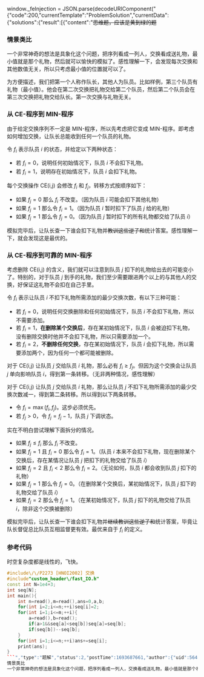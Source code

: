 window._feInjection = JSON.parse(decodeURIComponent("{"code":200,"currentTemplate":"ProblemSolution","currentData":{"solutions":{"result":[{"content":"~~思维题，应该是黄到绿的题~~

### 情景类比

一个非常神奇的想法是具象化这个问题，把序列看成一列人，交换看成送礼物，最小值就是那个礼物，然后就可以愉快的模拟了。感性理解一下，会发现每次交换和其他数值无关，所以只考虑最小值的位置就可以了。

为方便描述，我们把第一个人称作队长，其他人为队员。比如样例，第三个队员有礼物（最小值）。他会在第二次交换把礼物交给第二个队员，然后第二个队员会在第三次交换把礼物交给队长。第一次交换与礼物无关。

### 从 CE-程序到 MIN-程序

由于给定交换序列不一定是 MIN-程序，所以先考虑把它变成 MIN-程序。即考虑如何增加交换，让队长总能收到任何一个队员的礼物。

令 $f_i$ 表示队员 $i$ 的状态，并给定以下两种状态：

- 若 $f_i=0$，说明任何初始情况下，队员 $i$ 不会扣下礼物。
- 若 $f_i=1$，说明存在初始情况下，队员 $i$ 会扣下礼物。

每个交换操作 $\text{CE(i,j)}$ 会修改 $f_i$ 和 $f_j$，转移方式按顺序如下：

- 如果 $f_j=0$ 那么 $f_i$ 不改变。（因为队员 $i$ 可能会扣下其他礼物）
- 如果 $f_j=1$ 那么令 $f_i=1$。（因为队员 $i$ 暂时扣下了队员 $j$ 给的礼物）
- 如果 $f_j=1$ 那么令 $f_j=0$。（因为队员 $j$ 暂时扣下的所有礼物都交给了队员 $i$）

模拟完毕后，让队长查一下谁会扣下礼物并~~教训这些逆子和~~统计答案。感性理解一下，就会发现这是最优的。

### 从 CE-程序到可靠的 MIN-程序

考虑删除 $\text{CE(i,j)}$ 的含义，我们就可以注意到队员 $j$ 扣下的礼物给出去的可能变小了。特别的，对于队员 $j$ 到手的礼物，我们至少需要跟进两个以上的与其他人的交换，好保证这礼物不会扣在自己手里。

令 $f_i$ 表示让队员 $i$ 不扣下礼物所需添加的最少交换次数，有以下三种可能：

- 若 $f_i=0$，说明任何交换删除和任何初始情况下，队员 $i$ 不会扣下礼物，所以不需要添加。
- 若 $f_i=1$，**在删除某个交换后**，存在某初始情况下，队员 $i$ 会被迫扣下礼物，没有删除交换时他并不会扣下礼物，所以只需要添加一个。
- 若 $f_i=2$，**不删除任何交换**，存在某初始情况下，队员 $i$ 会扣下礼物，所以需要添加两个，因为任何一个都可能被删除。

对于 $\text{CE(i,j)}$ 让队员 $j$ 交给队员 $i$ 礼物，那么必有 $f_i\ge f_j$。但因为这个交换会让队员 $j$ 单向影响队员 $i$，得到第一条转移。（无非两种情况，感性理解）

对于 $\text{CE(i,j)}$ 让队员 $j$ 交给队员 $i$ 礼物，那么让队员 $j$ 不扣下礼物所需添加的最少交换次数减一，得到第二条转移。所以得到以下两条转移。

- 令 $f_i=\max(f_i,f_j)$。这步必须优先。
- 若 $f_j>0$，令 $f_j=f_j-1$，队员 $j$ 下调状态。

实在不明白尝试理解下面拆分的情况。

- 如果 $f_j\le f_i$ 那么 $f_i$ 不改变。
- 如果 $f_j=1$ 且 $f_i=0$ 那么令 $f_i=1$。（队员 $i$ 本来不会扣下礼物，现在删除某个交换后，存在某情况让队员 $j$ 把扣下的礼物交给了队员 $i$）
- 如果 $f_j=2$ 且 $f_i<2$ 那么令 $f_i=2$。（无论如何，队员 $i$ 都会收到队员 $j$ 扣下的礼物）
- 如果 $f_j=1$ 那么令 $f_j=0$。（在删除某个交换后，某初始情况下，队员 $j$ 扣下的礼物交给了队员 $i$）
- 如果 $f_j=2$ 那么令 $f_j=1$。（在某初始情况下，队员 $j$ 扣下的礼物交给了队员 $i$，除非这个交换被删除）

模拟完毕后，让队长查一下谁会扣下礼物并~~继续教训这些逆子和~~统计答案，毕竟让队长督促总比队员互相监督更有效。最优来自于 $f_i$ 的定义。

### 参考代码

时空复杂度都是线性的，飞快。

```cpp
#include\/\/P2273 [HNOI2002] 交换
#include"custom_header\/fast_IO.h"
const int N=1e4+3;
int seq[N];
int main(){
	int n=read(),m=read(),ans=0,a,b;
	for(int i=2;i<=n;++i)seq[i]=2;
	for(int i=1;i<=m;++i){
		a=read(),b=read();
		if(a>1&&seq[a]<seq[b])seq[a]=seq[b];
		if(seq[b])--seq[b];
	}
	for(int i=1;i<=n;++i)ans+=seq[i];
	print(ans);
}
```","type":"题解","status":2,"postTime":1693687661,"author":{"uid":56489,"name":"一只小兔子","slogan":"只会压行的蒟蒻","badge":null,"isAdmin":false,"isBanned":false,"color":"Green","ccfLevel":0,"background":""},"thumbUp":1,"commentCount":0,"currentUserVoteType":0,"contentDescription":"思维题，应该是黄到绿的题
情景类比
一个非常神奇的想法是具象化这个问题，把序列看成一列人，交换看成送礼物，最小值就是那个礼物，然后就可以愉快的模拟了。感性理解一下，会发现每次交换和其他数值无关，...","id":629162,"identifier":"solution-p2273","title":"P2273 [HNOI2002] 交换 题解"}],"perPage":10,"count":1},"problem":{"pid":"P2273","title":"[HNOI2002] 交换","difficulty":0,"fullScore":100,"type":"P"},"acceptSolution":true},"currentTitle":"题解","currentTheme":{"id":559,"header":{"imagePath":"https:\/\/s2.ax1x.com\/2019\/08\/01\/ea5j4H.jpg","color":[[225,75,120,1],[23,208,180,1]],"blur":0,"brightness":-63,"degree":244,"repeat":0,"position":[50,17],"size":[1,1],"type":1,"__CLASS_NAME":"Luogu\DataClass\User\ThemeConfig\HeaderFooterConfig"},"sideNav":{"logoBackgroundColor":[23,208,180,1],"color":[255,64,122,1],"invertColor":false,"__CLASS_NAME":"Luogu\DataClass\User\ThemeConfig\SideNavConfig"},"footer":{"imagePath":"https:\/\/s2.ax1x.com\/2019\/08\/01\/ea5j4H.jpg","color":[[225,75,120,1],[23,208,180,1]],"blur":0,"brightness":-2,"degree":0,"repeat":0,"position":[38,73],"size":[0,0],"type":1,"__CLASS_NAME":"Luogu\DataClass\User\ThemeConfig\HeaderFooterConfig"}},"currentTime":1694599191,"currentUser":{"followingCount":0,"followerCount":0,"ranking":null,"eloValue":null,"blogAddress":null,"unreadMessageCount":0,"unreadNoticeCount":0,"uid":570994,"name":"kkRookie","slogan":"","badge":null,"isAdmin":false,"isBanned":false,"color":"Gray","ccfLevel":0,"background":"","verified":true}}"));window._feConfigVersion=1694162564;window._tagVersion=1694594997;